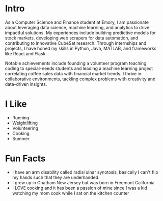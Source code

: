 # Intro

As a Computer Science and Finance student at Emory, I am passionate about leveraging data science, machine learning, and analytics to drive impactful solutions. My experiences include building predictive models for stock markets, developing web scrapers for data automation, and contributing to innovative CubeSat research. Through internships and projects, I have honed my skills in Python, Java, MATLAB, and frameworks like React and Flask.

Notable achievements include founding a volunteer program teaching coding to special-needs students and leading a machine learning project correlating coffee sales data with financial market trends. I thrive in collaborative environments, tackling complex problems with creativity and data-driven insights.


# I Like

- Running
- Weightlifting
- Volunteering
- Cooking
- Summer

# Fun Facts

- I have an arm disability called radial ulnar synotosis, basically I can't flip my hands such that they are underhanded. 
- I grew up in Chatham New Jersey but was born in Freemont California
- I LOVE cooking and it has been a passion of mine since I was a kid watching my mom cook while I sat on the kitchen counter




